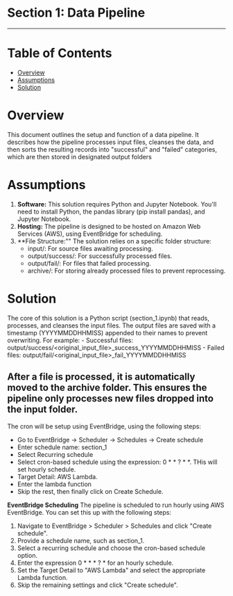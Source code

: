 # Section 1: Data Pipeline
---

# Table of Contents
- [Overview](#overview)
- [Assumptions](#assumptions)
- [Solution](#solution)

# Overview
This document outlines the setup and function of a data pipeline. It describes how the pipeline processes input files, cleanses the data, and then sorts the resulting records into "successful" and "failed" categories, which are then stored in designated output folders

# Assumptions
1. **Software:** This solution requires Python and Jupyter Notebook. You'll need to install Python, the pandas library (pip install pandas), and Jupyter Notebook.
2. **Hosting:** The pipeline is designed to be hosted on Amazon Web Services (AWS), using EventBridge for scheduling.
3. **File Structure:"" The solution relies on a specific folder structure:
	- input/: For source files awaiting processing.
	- output/success/: For successfully processed files.
	- output/fail/: For files that failed processing.
	- archive/: For storing already processed files to prevent reprocessing.

# Solution
The core of this solution is a Python script (section_1.ipynb) that reads, processes, and cleanses the input files. The output files are saved with a timestamp (YYYYMMDDHHMISS) appended to their names to prevent overwriting. For example:
	- Successful files: output/success/<original_input_file>_success_YYYYMMDDHHMISS
	- Failed files: output/fail/<original_input_file>_fail_YYYYMMDDHHMISS

After a file is processed, it is automatically moved to the archive folder. This ensures the pipeline only processes new files dropped into the input folder.
---

The cron will be setup using EventBridge, using the following steps:
- Go to EventBridge -> Scheduler -> Schedules -> Create schedule
- Enter schedule name: section_1
- Select Recurring schedule
- Select cron-based schedule using the expression: 0 * * ? * *. THis will set hourly schedule.
- Target Detail: AWS Lambda. 
- Enter the lambda function
- Skip the rest, then finally click on Create Schedule.

**EventBridge Scheduling**
The pipeline is scheduled to run hourly using AWS EventBridge. You can set this up with the following steps:
1. Navigate to EventBridge > Scheduler > Schedules and click "Create schedule".
2. Provide a schedule name, such as section_1.
3. Select a recurring schedule and choose the cron-based schedule option.
4. Enter the expression 0 * * * ? * for an hourly schedule.
5. Set the Target Detail to "AWS Lambda" and select the appropriate Lambda function.
6. Skip the remaining settings and click "Create schedule".	